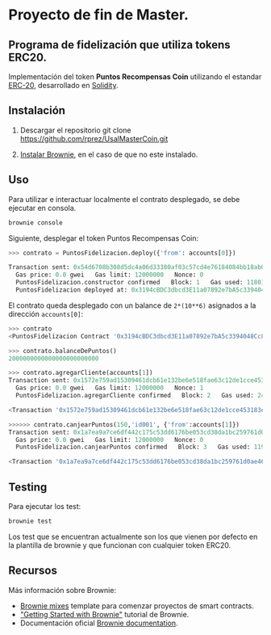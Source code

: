# Proyecto de fin de Master.
## Programa de fidelización que utiliza tokens ERC20.

Implementación del token **Puntos Recompensas Coin** utilizando el estandar [ERC-20](https://eips.ethereum.org/EIPS/eip-20), desarrollado en [Solidity](https://github.com/ethereum/solidity).

## Instalación

1. Descargar el repositorio 
   git clone https://github.com/rprez/UsalMasterCoin.git

2. [Instalar Brownie](https://eth-brownie.readthedocs.io/en/stable/install.html), en el caso de que no este instalado.

## Uso

Para utilizar e interactuar localmente el contrato desplegado, se debe ejecutar en consola.  
 
```bash
brownie console
```

Siguiente, desplegar el token Puntos Recompensas Coin:

```python
>>> contrato = PuntosFidelizacion.deploy({'from': accounts[0]})

Transaction sent: 0x54d6708b308d5dc4a06d33380af03c57cd4e76184084bb18ab0a31a653b909b0
  Gas price: 0.0 gwei   Gas limit: 12000000   Nonce: 0
  PuntosFidelizacion.constructor confirmed   Block: 1   Gas used: 1180158 (9.83%)
  PuntosFidelizacion deployed at: 0x3194cBDC3dbcd3E11a07892e7bA5c3394048Cc87
```

El contrato queda desplegado con un balance de `2*(10**6)` asignados a la dirección `accounts[0]`:

```python
>>> contrato
<PuntosFidelizacion Contract '0x3194cBDC3dbcd3E11a07892e7bA5c3394048Cc87'>

>>> contrato.balanceDePuntos()
2000000000000000000000000

>>> contrato.agregarCliente(accounts[1])
Transaction sent: 0x1572e759ad15309461dcb61e132be6e518fae63c12de1cce453183e628d376f1
  Gas price: 0.0 gwei   Gas limit: 12000000   Nonce: 1
  PuntosFidelizacion.agregarCliente confirmed   Block: 2   Gas used: 24599 (0.20%)

<Transaction '0x1572e759ad15309461dcb61e132be6e518fae63c12de1cce453183e628d376f1'>

>>>>>> contrato.canjearPuntos(150,'id001', {'from':accounts[1]})
Transaction sent: 0x1a7ea9a7ce6df442c175c53dd6176be053cd38da1bc259761d0ae460aa1e2d40
  Gas price: 0.0 gwei   Gas limit: 12000000   Nonce: 0
  PuntosFidelizacion.canjearPuntos confirmed   Block: 3   Gas used: 119842 (1.00%)

<Transaction '0x1a7ea9a7ce6df442c175c53dd6176be053cd38da1bc259761d0ae460aa1e2d40'>
```

## Testing

Para ejecutar los test:

```bash
brownie test
```

Los test que se encuentran actualmente son los que vienen por defecto en la plantilla de brownie y que funcionan con cualquier token ERC20.

## Recursos

Más información sobre Brownie:

* [Brownie mixes](https://github.com/brownie-mix/) template para comenzar proyectos de smart contracts.
* ["Getting Started with Brownie"](https://medium.com/@iamdefinitelyahuman/getting-started-with-brownie-part-1-9b2181f4cb99) tutorial de Brownie.
* Documentación oficial [Brownie documentation](https://eth-brownie.readthedocs.io/en/stable/).

